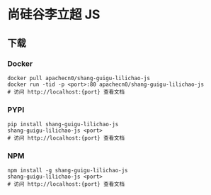 # 尚硅谷李立超 JS

## 下载

### Docker

```
docker pull apachecn0/shang-guigu-lilichao-js
docker run -tid -p <port>:80 apachecn0/shang-guigu-lilichao-js
# 访问 http://localhost:{port} 查看文档
```

### PYPI

```
pip install shang-guigu-lilichao-js
shang-guigu-lilichao-js <port>
# 访问 http://localhost:{port} 查看文档
```

### NPM

```
npm install -g shang-guigu-lilichao-js
shang-guigu-lilichao-js <port>
# 访问 http://localhost:{port} 查看文档
```